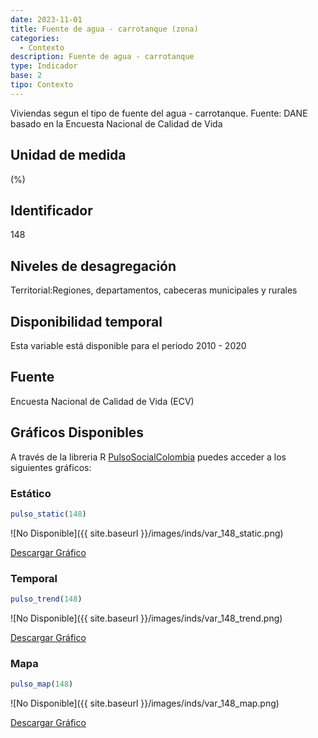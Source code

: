 ```yaml
---
date: 2023-11-01
title: Fuente de agua - carrotanque (zona)
categories:
  - Contexto
description: Fuente de agua - carrotanque
type: Indicador
base: 2
tipo: Contexto
--- 
```


Viviendas segun el tipo de fuente del agua - carrotanque.
Fuente: DANE basado en la Encuesta Nacional de Calidad de Vida

## Unidad de medida
(%)

## Identificador
148

## Niveles de desagregación
Territorial:Regiones, departamentos, cabeceras municipales y rurales

## Disponibilidad temporal
Esta variable está disponible para el periodo 2010 - 2020

## Fuente
Encuesta Nacional de Calidad de Vida (ECV)

## Gráficos Disponibles

A través de la libreria R [PulsoSocialColombia](https://github.com/pulsosocialcolombia/PulsoSocialColombia) puedes acceder a los siguientes gráficos:

### Estático

``` R
pulso_static(148)
```

![No Disponible]({{ site.baseurl }}/images/inds/var_148_static.png)

<a href='{{ site.baseurl }}/images/inds/var_148_static.png'>Descargar Gráfico</a>

### Temporal

``` R
pulso_trend(148)
```

![No Disponible]({{ site.baseurl }}/images/inds/var_148_trend.png)

<a href='{{ site.baseurl }}/images/inds/var_148_trend.png'>Descargar Gráfico</a>

### Mapa

``` R
pulso_map(148)
```

![No Disponible]({{ site.baseurl }}/images/inds/var_148_map.png)

<a href='{{ site.baseurl }}/images/inds/var_148_map.png'>Descargar Gráfico</a>